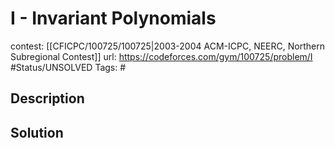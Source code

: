 # I - Invariant Polynomials

contest: [[CFICPC/100725/100725|2003-2004 ACM-ICPC, NEERC, Northern Subregional Contest]]
url: https://codeforces.com/gym/100725/problem/I
#Status/UNSOLVED
Tags: #

## Description

## Solution

